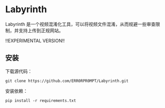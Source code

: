 # Labyrinth

Labyrinth 是一个视频混淆化工具，可以将视频文件混淆，从而规避一些审查限制，并支持上传到正规网站。

!!EXPERIMENTAL VERSION!!

## 安装

下载源代码：

`git clone https://github.com/ERR0RPR0MPT/Labyrinth.git`

安装依赖：

`pip install -r requirements.txt`

